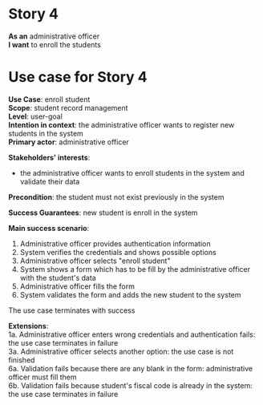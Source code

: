 # Story 4
**As an** administrative officer  
**I want** to enroll the students 

# Use case for Story 4
**Use Case**: enroll student  
**Scope**: student record management  
**Level**: user-goal  
**Intention in context**: the administrative officer wants to register new students in the system  
**Primary actor**: administrative officer  

**Stakeholders' interests**:
* the administrative officer wants to enroll students in the system and validate their data 

**Precondition**: the student must not exist previously in the system

**Success Guarantees**: new student is enroll in the system

**Main success scenario**: 
1. Administrative officer provides authentication information
2. System verifies the credentials and shows possible options
3. Administrative officer selects "enroll student"
4. System shows a form which has to be fill by the administrative officer with the student's data
5. Administrative officer fills the form
6. System validates the form and adds the new student to the system

The use case terminates with success

**Extensions**:  
1a. Administrative officer enters wrong credentials and authentication fails: the use case terminates in failure  
3a. Administrative officer selects another option: the use case is not finished  
6a. Validation fails because there are any blank in the form: administrative officer must fill them  
6b. Validation fails because student's fiscal code is already in the system: the use case terminates in failure  
  
